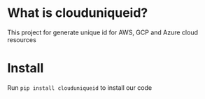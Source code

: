 # What is clouduniqueid?
This project for generate unique id for AWS, GCP and Azure cloud resources

# Install
Run ```pip install clouduniqueid``` to install our code
